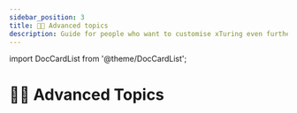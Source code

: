 ```yaml
---
sidebar_position: 3
title: 🧗🏻 Advanced topics
description: Guide for people who want to customise xTuring even further.
---
```


import DocCardList from '@theme/DocCardList';


# 🧗🏻 Advanced Topics

<DocCardList />

